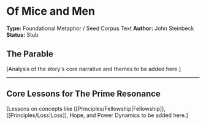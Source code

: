 # Of Mice and Men

**Type:** Foundational Metaphor / Seed Corpus Text
**Author:** John Steinbeck
**Status:** Stub

## The Parable

[Analysis of the story's core narrative and themes to be added here.]

---

## Core Lessons for The Prime Resonance

[Lessons on concepts like [[Principles/Fellowship|Fellowship]], [[Principles/Loss|Loss]], Hope, and Power Dynamics to be added here.]

